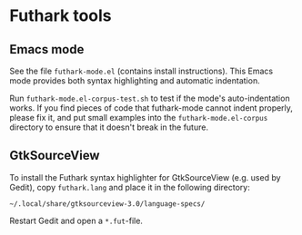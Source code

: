 Futhark tools
=============

Emacs mode
----------

See the file `futhark-mode.el` (contains install instructions).  This
Emacs mode provides both syntax highlighting and automatic indentation.

Run `futhark-mode.el-corpus-test.sh` to test if the mode's
auto-indentation works.  If you find pieces of code that futhark-mode
cannot indent properly, please fix it, and put small examples into the
`futhark-mode.el-corpus` directory to ensure that it doesn't break in
the future.


GtkSourceView
-------------

To install the Futhark syntax highlighter for GtkSourceView (e.g. used by
Gedit), copy `futhark.lang` and place it in the following directory:

    ~/.local/share/gtksourceview-3.0/language-specs/

Restart Gedit and open a `*.fut`-file.
